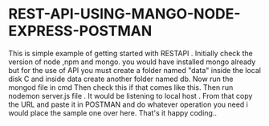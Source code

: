 # REST-API-USING-MANGO-NODE-EXPRESS-POSTMAN
This is simple example of getting started with RESTAPI .
Initially check the version of node ,npm and mongo.
you would have installed mongo already but for the use of API you must create a folder named "data" inside the local disk C and inside data create another folder named db.
Now run the mongod file in cmd
Then check this if that comes like this.
Then run nodemon server.js file .
It would be listening to local host .
From that copy the URL and paste it in POSTMAN and do whatever operation you need i would place the sample one over here.
That's it happy coding..

